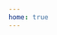 ```yaml
---
home: true
---
```


<script setup lang="ts">
import { onMounted } from 'vue'
const base = import.meta.env.BASE_URL || '/' // 获取 base 配置
onMounted(() => {
  location.replace(`${base}zh/intro`)
})
</script>

